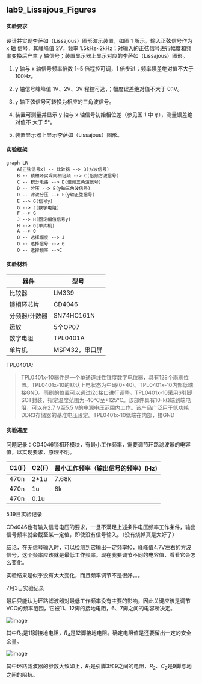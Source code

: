 ## lab9_Lissajous_Figures

#### 实验要求

设计并实现李萨如（Lissajous）图形演示装置，如图 1 所示。输入正弦信号作为 x 轴 信号，其峰峰值 2V，频率 1.5kHz~2kHz；对输入的正弦信号进行幅度和频率变换后产生 y 轴信号；装置显示器上显示对应的李萨如（Lissajous）图形。

1.  y 轴与 x 轴信号频率倍数 1~5 倍程控可调，1 倍步进；频率误差绝对值不大于 100Hz。

2. y 轴信号峰峰值 1V、2V、3V 程控可选，；幅度误差绝对值不大于 0.1V。

3. y 轴正弦信号可转换为相应的三角波信号。 

4. 装置可测量并显示 y 轴与 x 轴信号初始相位差（参见图 1 中 φ），测量误差绝对值不 大于 5°。

5. 装置显示器上显示李萨如（Lissajous）图形。

#### 实验框架

```mermaid
graph LR
    A[正弦信号x] -- 比较器 --> B(方波信号)
    B -- 锁相环实现同相倍频 --> C(倍频方波信号)
    C -- 积分电路 --> D(倍频三角波信号)
    D -- 分压 --> E(y轴三角波信号)
    D -- 滤波分压 --> F(y轴正弦信号)
    E --> G(信号y)
    G --> J(数字电阻)
    F --> G
    J --> H(固定幅值信号y)
    H --> O(单片机)
    A --> O
    O -- 选择幅度 --> J
    O -- 选择信号 --> G
    O -- 选择频率 -->C
```



#### 实验材料

| 器件          | 型号           |
| ------------- | -------------- |
| 比较器        | LM339          |
| 锁相环芯片    | CD4046         |
| 分频器/计数器 | SN74HC161N     |
| 运放          | 5个OP07        |
| 数字电阻      | TPL0401A       |
| 单片机        | MSP432，串口屏 |

TPL0401A:

> TPL0401x-10器件是一个单通道线性锥度数字电位器，具有128个雨刷位置。TPL0401x-10的默认上电状态为中码(0×40)。TPL0401x-10内部低端接GND。雨刷的位置可以通过i2c接口进行调整。TPL0401x-10采用6引脚SOT封装，指定温度范围为-40°C至+125°C。该部件具有10-kΩ端到端电阻，可以在2.7 V至5.5 V的电源电压范围内工作。该产品广泛用于低功耗DDR3存储器的基准电压设定。TPL0401x-10低端在内部，接GND

#### 实验进度

问题记录：CD4046锁相环模块，有最小工作频率，需要调节环路滤波器的电容值，以实现要求，原理不明。

| C1(F) | C2(F) | 最小工作频率（输出信号的频率）(Hz) |
| ----- | ----- | ---------------------------------- |
| 470n  | 2*1u  | 7.68k                              |
| 470n  | 1u    | 8k                                 |
| 470n  | 0.1u  |                                    |

5.19日实验记录

CD4046也有输入信号电压的要求，一旦不满足上述条件电压频率工作条件，输出信号频率就会截至某一定值，即使没有信号输入。（没有烧掉真是太好了）

结论，在无信号输入时，可以检测到它输出一定频率f0，峰峰值4.7V左右的方波信号，这个频率应该就是最低工作频率。现在我要调节不同的电容值，看看它会怎么变化。

实验结果是似乎没有太大变化，而且频率调节不是很好。。。

7月3日实验记录

最后只能认为环路滤波器对最低工作频率没有主要的影响，因此关键应该是调节VCO的频率范围，它被11、12脚的接地电阻，6、7脚之间的电容所决定。

![image](https://img1.imgtp.com/2023/07/04/pwICwlte.jpg)

其中$R_3$是11脚接地电阻，$R_4$是12脚接地电阻。确定电阻值是还要留出一定的安全余量。

![image](https://img1.imgtp.com/2023/07/04/ynAKt0t3.jpg)

其中环路滤波器的参数大致如上，$R_1$是引脚3和9之间的电阻，$R_2$、$C_2$是9脚与地之间的阻抗。

